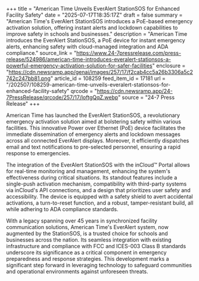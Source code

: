 +++
title = "American Time Unveils EverAlert StationSOS for Enhanced Facility Safety"
date = "2025-07-17T18:35:17Z"
draft = false
summary = "American Time's EverAlert StationSOS introduces a PoE-based emergency activation solution, offering instant alerts and lockdown capabilities to improve safety in schools and businesses."
description = "American Time introduces the EverAlert StationSOS, a PoE device for instant emergency alerts, enhancing safety with cloud-managed integration and ADA compliance."
source_link = "https://www.24-7pressrelease.com/press-release/524986/american-time-introduces-everalert-stationsos-a-powerful-emergency-activation-solution-for-safer-facilities"
enclosure = "https://cdn.newsramp.app/genai/images/257/17/f2cab4cc5a26b3306a5c2742c247bb81.png"
article_id = 108259
feed_item_id = 17181
url = "/202507/108259-american-time-unveils-everalert-stationsos-for-enhanced-facility-safety"
qrcode = "https://cdn.newsramp.app/24-7PressRelease/qrcode/257/17/loftgQqZ.webp"
source = "24-7 Press Release"
+++

<p>American Time has launched the EverAlert StationSOS, a revolutionary emergency activation solution aimed at bolstering safety within various facilities. This innovative Power over Ethernet (PoE) device facilitates the immediate dissemination of emergency alerts and lockdown messages across all connected EverAlert displays. Moreover, it efficiently dispatches email and text notifications to pre-selected personnel, ensuring a rapid response to emergencies.</p><p>The integration of the EverAlert StationSOS with the inCloud™ Portal allows for real-time monitoring and management, enhancing the system's effectiveness during critical situations. Its standout features include a single-push activation mechanism, compatibility with third-party systems via inCloud's API connections, and a design that prioritizes user safety and accessibility. The device is equipped with a safety shield to avert accidental activations, a turn-to-reset function, and a robust, tamper-resistant build, all while adhering to ADA compliance standards.</p><p>With a legacy spanning over 45 years in synchronized facility communication solutions, American Time's EverAlert system, now augmented by the StationSOS, is a trusted choice for schools and businesses across the nation. Its seamless integration with existing infrastructure and compliance with FCC and ICES-003 Class B standards underscore its significance as a critical component in emergency preparedness and response strategies. This development marks a significant step forward in leveraging technology to safeguard communities and operational environments against unforeseen threats.</p>